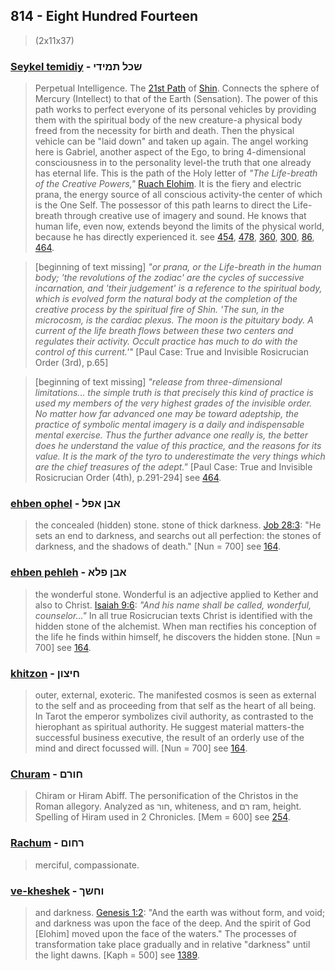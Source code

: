 ## 814 - Eight Hundred Fourteen
> (2x11x37)

### [Seykel temidiy](/keys/ShKL.ThMIDI) - שכל תמידי
> Perpetual Intelligence. The [21st Path](21) of [Shin](/keys/Sh). Connects the sphere of Mercury (Intellect) to that of the Earth (Sensation). The power of this path works to perfect everyone of its personal vehicles by providing them with the spiritual body of the new creature-a physical body freed from the necessity for birth and death. Then the physical vehicle can be "laid down" and taken up again. The angel working here is Gabriel, another aspect of the Ego, to bring 4-dimensional consciousness in to the personality level-the truth that one already has eternal life. This is the path of the Holy letter of *"The Life-breath of the Creative Powers,"* [Ruach Elohim](/keys/RVCh.ALHIM). It is the fiery and electric prana, the energy source of all conscious activity-the center of which is the One Self. The possessor of this path learns to direct the Life-breath through creative use of imagery and sound. He knows that human life, even now, extends beyond the limits of the physical world, because he has directly experienced it. see [454](454), [478](478), [360](360), [300](300), [86](86), [464](464).

> [beginning of text missing] *"or prana, or the Life-breath in the human body; 'the revolutions of the zodiac' are the cycles of successive incarnation, and 'their judgement' is a reference to the spiritual body, which is evolved form the natural body at the completion of the creative process by the spiritual fire of Shin. 'The sun, in the microcosm, is the cardiac plexus. The moon is the pituitary body. A current of the life breath flows between these two centers and regulates their activity. Occult practice has much to do with the control of this current.'"* [Paul Case: True and Invisible Rosicrucian Order (3rd), p.65]

> [beginning of text missing] *"release from three-dimensional limitations... the simple truth is that precisely this kind of practice is used my members of the very highest grades of the invisible order. No matter how far advanced one may be toward adeptship, the practice of symbolic mental imagery is a daily and indispensable mental exercise. Thus the further advance one really is, the better does he understand the value of this practice, and the reasons for its value. It is the mark of the tyro to underestimate the very things which are the chief treasures of the adept."* [Paul Case: True and Invisible Rosicrucian Order (4th), p.291-294] see [464](464).

### [ehben ophel](/keys/ABNf.APL) - אבן אפל
> the concealed (hidden) stone. stone of thick darkness. [Job 28:3](http://biblehub.com/job/28-3.htm): "He sets an end to darkness, and searchs out all perfection: the stones of darkness, and the shadows of death." [Nun = 700] see [164](164).

### [ehben pehleh](/keys/ABNf.PLA) - אבן פלא
> the wonderful stone. Wonderful is an adjective applied to Kether and also to Christ. [Isaiah 9:6](http://biblehub.com/isaiah/9-6.htm): *"And his name shall be called, wonderful, counselor..."* In all true Rosicrucian texts Christ is identified with the hidden stone of the alchemist. When man rectifies his conception of the life he finds within himself, he discovers the hidden stone. [Nun = 700] see [164](164).

### [khitzon](/keys/ChITzVNf) - חיצון
> outer, external, exoteric. The manifested cosmos is seen as external to the self and as proceeding from that self as the heart of all being. In Tarot the emperor symbolizes civil authority, as contrasted to the hierophant as spiritual authority. He suggest material matters-the successful business executive, the result of an orderly use of the mind and direct focussed will. [Nun = 700] see [164](164).

### [Churam](/keys/ChVRMf) - חורם
> Chiram or Hiram Abiff. The personification of the Christos in the Roman allegory. Analyzed as חור, whiteness, and רם ram, height. Spelling of Hiram used in 2 Chronicles. [Mem = 600] see [254](254).

### [Rachum](/keys/RChVMf) - רחום
> merciful, compassionate.

### [ve-kheshek](/keys/VChShKf) - וחשך
> and darkness. [Genesis 1:2](http://biblehub.com/genesis/1-2.htm): "And the earth was without form, and void; and darkness was upon the face of the deep. And the spirit of God [Elohim] moved upon the face of the waters." The processes of transformation take place gradually and in relative "darkness" until the light dawns. [Kaph = 500] see [1389](1389).